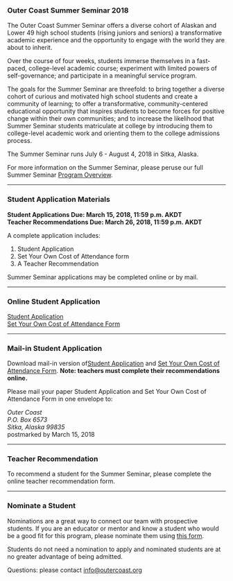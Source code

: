 ### Outer Coast Summer Seminar 2018

The Outer Coast Summer Seminar offers a diverse cohort of Alaskan and Lower 49 high school students (rising juniors and seniors) a transformative academic experience and the opportunity to engage with the world they are about to inherit. 

Over the course of four weeks, students immerse themselves in a fast-paced, college-level academic course; experiment with limited powers of self-governance; and participate in a meaningful service program.

The goals for the Summer Seminar are threefold: to bring together a diverse cohort of curious and motivated high school students and create a community of learning; to offer a transformative, community-centered educational opportunity that inspires students to become forces for positive change within their own communities; and to increase the likelihood that Summer Seminar students matriculate at college by introducing them to college-level academic work and orienting them to the college admissions process.

The Summer Seminar runs July 6 - August 4, 2018 in Sitka, Alaska. 

For more information on the Summer Seminar, please peruse our full Summer Seminar [Program Overview](https://docs.google.com/document/d/17uKQuDQ-DmsDRuoPbSXRT9VK5i_VXQHQIBX-O9hsX44/edit).

***

### Student Application Materials

**Student Applications Due: March 15, 2018, 11:59 p.m. AKDT**  
**Teacher Recommendations Due: March 26, 2018, 11:59 p.m. AKDT**

A complete application includes:

1. Student Application  
2. Set Your Own Cost of Attendance form  
3. A Teacher Recommendation  

Summer Seminar applications may be completed online or by mail.

***

### Online Student Application

[Student Application](https://fs29.formsite.com/Gd7elL/form1/index.html)  
[Set Your Own Cost of Attendance Form](https://fs29.formsite.com/Gd7elL/form4/index.html)  

***

### Mail-in Student Application 

Download mail-in version of[Student Application](https://drive.google.com/file/d/1CtnJiQxRJHF2odufdE1eI9AJsqavVcX8/view) and [Set Your Own Cost of Attendance Form](https://drive.google.com/file/d/1ovzhQ0NpmymsLt_HszWOiU27VGyKyjCj/view). **Note: teachers must complete their recommendations online.**

Please mail your paper Student Application and Set Your Own Cost of Attendance Form in one envelope to: 

_Outer Coast  
P.O. Box 6573  
Sitka, Alaska 99835_  
postmarked by March 15, 2018  

***

### Teacher Recommendation

To recommend a student for the Summer Seminar, please complete the online teacher recommendation form. 

***

### Nominate a Student

Nominations are a great way to connect our team with prospective students. If you are an educator or mentor and know a student who would be a good fit for this program, please nominate them using [this form](https://goo.gl/forms/SV4WxP4p3Tnsf85e2). 

Students do not need a nomination to apply and nominated students are at no greater advantage of being admitted.

Questions: please contact [info@outercoast.org](mailto:info@outercoast.org)
